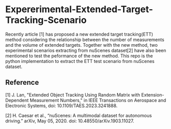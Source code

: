 # Expererimental-Extended-Target-Tracking-Scenario
Recently article [1] has proposed a new extended target tracking(ETT) method considering the relationship between the number of measurements and the volume of extended targets. Together with the new method, two experimental scenarios extracting from nuScenes dataset[2] have also been mentioned to test the peformance of the new method. This repo is the python implementation to extract the ETT test scenario from nuScenes dataset.
## Reference
[1] J. Lan, "Extended Object Tracking Using Random Matrix with Extension-Dependent Measurement Numbers," in IEEE Transactions on Aerospace and Electronic Systems, doi: 10.1109/TAES.2023.3241888.

[2] H. Caesar et al., “nuScenes: A multimodal dataset for autonomous driving.” arXiv, May 05, 2020. doi: 10.48550/arXiv.1903.11027.
